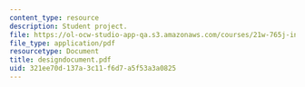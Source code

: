 ```yaml
---
content_type: resource
description: Student project.
file: https://ol-ocw-studio-app-qa.s3.amazonaws.com/courses/21w-765j-interactive-and-non-linear-narrative-theory-and-practice-spring-2004/321ee70d137a3c11f6d7a5f53a3a0825_designdocument.pdf
file_type: application/pdf
resourcetype: Document
title: designdocument.pdf
uid: 321ee70d-137a-3c11-f6d7-a5f53a3a0825
---
```

